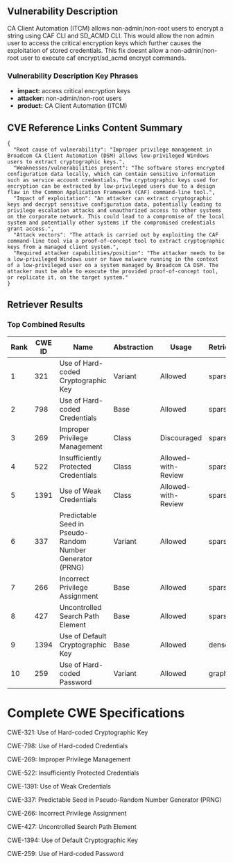 ## Vulnerability Description
CA Client Automation (ITCM) allows non-admin/non-root users to encrypt a string using CAF CLI and SD_ACMD CLI. This would allow the non admin user to access the critical encryption keys which further causes the exploitation of stored credentials. This fix doesnt allow a non-admin/non-root user to execute caf encrypt/sd_acmd encrypt commands.

### Vulnerability Description Key Phrases
- **impact:** access critical encryption keys
- **attacker:** non-admin/non-root users
- **product:** CA Client Automation (ITCM)

## CVE Reference Links Content Summary
```
{
  "Root cause of vulnerability": "Improper privilege management in Broadcom CA Client Automation (DSM) allows low-privileged Windows users to extract cryptographic keys.",
  "Weaknesses/vulnerabilities present": "The software stores encrypted configuration data locally, which can contain sensitive information such as service account credentials. The cryptographic keys used for encryption can be extracted by low-privileged users due to a design flaw in the Common Application Framework (CAF) command-line tool.",
  "Impact of exploitation": "An attacker can extract cryptographic keys and decrypt sensitive configuration data, potentially leading to privilege escalation attacks and unauthorized access to other systems on the corporate network. This could lead to a compromise of the local system and potentially other systems if the compromised credentials grant access.",
  "Attack vectors": "The attack is carried out by exploiting the CAF command-line tool via a proof-of-concept tool to extract cryptographic keys from a managed client system.",
  "Required attacker capabilities/position": "The attacker needs to be a low-privileged Windows user or have malware running in the context of a low-privileged user on a system managed by Broadcom CA DSM. The attacker must be able to execute the provided proof-of-concept tool, or replicate it, on the target system."
}
```

## Retriever Results

### Top Combined Results

| Rank | CWE ID | Name | Abstraction | Usage  | Retrievers | Individual Scores |
|------|--------|------|-------------|-------|------------|-------------------|
| 1 | 321 | Use of Hard-coded Cryptographic Key | Variant | Allowed | sparse | 0.113 |
| 2 | 798 | Use of Hard-coded Credentials | Base | Allowed | sparse | 0.101 |
| 3 | 269 | Improper Privilege Management | Class | Discouraged | sparse | 0.098 |
| 4 | 522 | Insufficiently Protected Credentials | Class | Allowed-with-Review | sparse | 0.091 |
| 5 | 1391 | Use of Weak Credentials | Class | Allowed-with-Review | sparse | 0.090 |
| 6 | 337 | Predictable Seed in Pseudo-Random Number Generator (PRNG) | Variant | Allowed | sparse | 0.089 |
| 7 | 266 | Incorrect Privilege Assignment | Base | Allowed | sparse | 0.088 |
| 8 | 427 | Uncontrolled Search Path Element | Base | Allowed | sparse | 0.088 |
| 9 | 1394 | Use of Default Cryptographic Key | Base | Allowed | dense | 0.512 |
| 10 | 259 | Use of Hard-coded Password | Variant | Allowed | graph | 0.003 |



# Complete CWE Specifications

CWE-321: Use of Hard-coded Cryptographic Key

CWE-798: Use of Hard-coded Credentials

CWE-269: Improper Privilege Management

CWE-522: Insufficiently Protected Credentials

CWE-1391: Use of Weak Credentials

CWE-337: Predictable Seed in Pseudo-Random Number Generator (PRNG)

CWE-266: Incorrect Privilege Assignment

CWE-427: Uncontrolled Search Path Element

CWE-1394: Use of Default Cryptographic Key

CWE-259: Use of Hard-coded Password